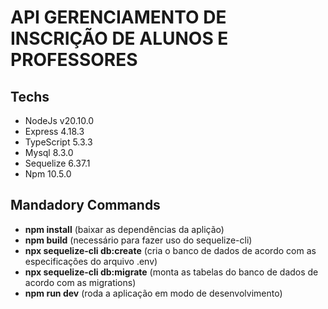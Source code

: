 # API GERENCIAMENTO DE INSCRIÇÃO DE ALUNOS E PROFESSORES

## Techs
* NodeJs v20.10.0
* Express 4.18.3
* TypeScript 5.3.3
* Mysql 8.3.0
* Sequelize 6.37.1
* Npm 10.5.0

## Mandadory Commands 

* __npm install__ (baixar as dependências da aplição)
* __npm build__ (necessário para fazer uso do sequelize-cli)
* __npx sequelize-cli db:create__ (cria o banco de dados de acordo com as especificações do arquivo .env)
* __npx sequelize-cli db:migrate__ (monta as tabelas do banco de dados de acordo com as migrations)
* __npm run dev__ (roda a aplicação em modo de desenvolvimento)


